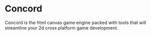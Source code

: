 # Concord
 Concord is the html canvas game engine packed with tools that will streamline your 2d cross platform game development.
